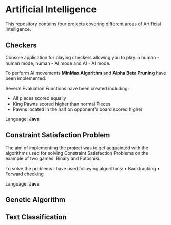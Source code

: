 # **Artificial Intelligence**
This repository contains four projects covering different areas of Artificial Intelligence. 

## **Checkers**
Console application for playing checkers allowing you to play in human - human mode, human - AI mode and AI - AI mode. 

To perform AI movements **MinMax Algorithm** and **Alpha Beta Pruning** have been implemented. 

Several Evaluation Functions have been created including: 
- All pieces scored equally
- King Pawns scored higher than normal Pieces
- Pawns located in the half on opponent's board scored higher

Language: **Java**

## **Constraint Satisfaction Problem**
The aim of implementing the project was to get acquainted with the algorithms used for solving Constraint Satisfaction Problems on the example of two games: Binary and Futoshiki.

To solve the problems I have used following algorithms:
• Backtracking
• Forward checking

Language: **Java**


## **Genetic Algorithm**


## **Text Classification**
